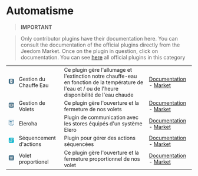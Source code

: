 
# Automatisme


>**IMPORTANT**

>Only contributor plugins have their documentation here. You can consult the documentation of the official plugins directly from the Jeedom Market. Once on the plugin in question, click on documentation.
>You can see [here](https://market.jeedom.com/index.php?v=d&p=market&type=plugin&categorie=automatisation) all official plugins in this category

| | | | |
|--- | --- | --- | ---|
|<img src="ChauffeEau/ChauffeEau_icon.png" class="pluginLogo" width="100" />|Gestion du Chauffe Eau|Ce plugin gère l'allumage et l'extinction notre chauffe-eau en fonction de la température de l'eau et / ou de l'heure disponibilité de l'eau chaude|[Documentation](https://mika-nt28.github.io/Documentations/ChauffeEau/#language#/) - [Market](https://market.jeedom.com/index.php?v=d&p=market_display&id=2671)|
|<img src="Volets/Volets_icon.png" class="pluginLogo" width="100" />|Gestion de Volets|Ce plugin gère l'ouverture et la fermeture de nos volets|[Documentation](https://mika-nt28.github.io/Documentations/Volets/#language#/) - [Market](https://market.jeedom.com/index.php?v=d&p=market_display&id=2612)|
|<img src="eleroha/eleroha_icon.png" class="pluginLogo" width="100" />|Eleroha|Plugin de communication avec les stores équipés d'un système Elero|[Documentation](https://openhautomation.github.io/eleroha/#language#/) - [Market](https://market.jeedom.com/index.php?v=d&p=market_display&id=3450)|
|<img src="sequencing/sequencing_icon.png" class="pluginLogo" width="100" />|Séquencement d'actions|Plugin pour gérer des actions séquencées|[Documentation](https://agp42.github.io/sequencing/#language#/) - [Market](https://market.jeedom.com/index.php?v=d&p=market_display&id=3982)|
|<img src="voletProp/voletProp_icon.png" class="pluginLogo" width="100" />|Volet proportionel|Ce plugin gère l'ouverture et la fermeture proportionnel de nos volet|[Documentation](https://mika-nt28.github.io/Documentations/voletProp/#language#/) - [Market](https://market.jeedom.com/index.php?v=d&p=market_display&id=3229)|
